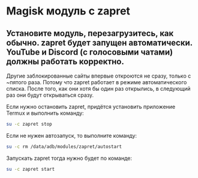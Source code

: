 # Magisk модуль с zapret



## Установите модуль, перезагрузитесь, как обычно. **zapret** будет запущен автоматически. YouTube и Discord (с голосовыми чатами) должны работать корректно.

Другие заблокированные сайты впервые откроются не сразу, только с ~пятого раза. Потому что zapret работает в режиме автоматического списка. После того, как они хотя бы один раз открылись, в следующий раз они будут открываться сразу.

Если нужно остановить zapret, придётся установить приложение Termux и выполнить команду:
```sh
su -c zapret stop
```
Если не нужен автозапуск, то выполните команду:
```sh
su -c rm /data/adb/modules/zapret/autostart
```
Запускать zapret тогда нужно будет по команде:
```sh
su -c zapret start
```
